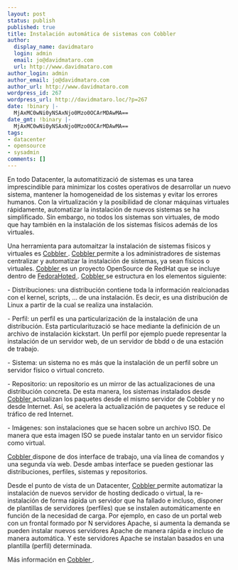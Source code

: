 ```yaml
---
layout: post
status: publish
published: true
title: Instalación automática de sistemas con Cobbler
author:
  display_name: davidmataro
  login: admin
  email: jo@davidmataro.com
  url: http://www.davidmataro.com
author_login: admin
author_email: jo@davidmataro.com
author_url: http://www.davidmataro.com
wordpress_id: 267
wordpress_url: http://davidmataro.loc/?p=267
date: !binary |-
  MjAxMC0wNi0yNSAxNjo0Mzo0OCArMDAwMA==
date_gmt: !binary |-
  MjAxMC0wNi0yNSAxNjo0Mzo0OCArMDAwMA==
tags:
- datacenter
- opensource
- sysadmin
comments: []
---
```

<p>En todo Datacenter, la automatitizació de sistemas es una tarea imprescindible para minimizar los costes operativos de desarrollar un nuevo sistema, mantener la homogeneidad de los sistemas y evitar los errores humanos. Con la virtualización y la posibilidad de clonar máquinas virtuales rápidamente, automatizar la instalación de nuevos sistemas se ha simplificado. Sin embargo, no todos los sistemas son virtuales, de modo que hay también en la instalación de los sistemas físicos además de los virtuales.</p>
<p>Una herramienta para automaitzar la instalación de sistemas físicos y virtuales es <a href="https://fedorahosted.org/cobbler/"> Cobbler </a>. <a href="https://fedorahosted.org/cobbler/"> Cobbler </a> permite a los administradores de sistemas centralizar y automatizar la instalación de sistemas, ya sean físicos o virtuales. <a href="https://fedorahosted.org/cobbler/"> Cobbler </a> es un proyecto OpenSource de RedHat que se incluye dentro de <a href="https: / / fedorahosted.org / web /"> FedoraHoted </a>. <a href="https://fedorahosted.org/cobbler/"> Cobbler </a> se estructura en los elementos siguiente:</p>
<p>- Distribuciones: una distribución contiene toda la información realcionadas con el kernel, scripts, ... de una instalación. Es decir, es una distribución de Linux a partir de la cual se realiza una instalación.</p>
<p>- Perfil: un perfil es una particularización de la instalación de una distribución. Esta particularituzació se hace mediante la definición de un archivo de instalación kickstart. Un perfil por ejemplo puede representar la instalación de un servidor web, de un servidor de bbdd o de una estación de trabajo.</p>
<p>- Sistema: un sistema no es más que la instalación de un perfil sobre un servidor físico o virtual concreto.</p>
<p>- Repositorio: un repositorio es un mirror de las actualizaciones de una distribución concreta. De esta manera, los sistemas instalados desde <a href="https://fedorahosted.org/cobbler/"> Cobbler </a> actualizan los paquetes desde el mismo servidor de Cobbler y no desde Internet. Así, se acelera la actualización de paquetes y se reduce el tráfico de red Internet.</p>
<p>- Imágenes: son instalaciones que se hacen sobre un archivo ISO. De manera que esta imagen ISO se puede instalar tanto en un servidor físico como virtual.</p>
<p><a href="https://fedorahosted.org/cobbler/"> Cobbler </a> dispone de dos interface de trabajo, una vía línea de comandos y una segunda vía web. Desde ambas interface se pueden gestionar las distribuciones, perfiles, sistemas y repositorios.</p>
<p>Desde el punto de vista de un Datacenter, <a href="https://fedorahosted.org/cobbler/"> Cobbler </a> permite automatizar la instalación de nuevos servidor de hosting dedicado o virtual, la re-instalación de forma rápida un servidor que ha fallado e incluso, disponer de plantillas de servidores (perfiles) que se instalen automáticamente en función de la necesidad de carga. Por ejemplo, en caso de un portal web con un frontal formado por N servidores Apache, si aumenta la demanda se pueden instalar nuevos servidores Apache de manera rápida e incluso de manera automática. Y este servidores Apache se instalan basados en una plantilla (perfil) determinada.</p>
<p>Más información en <a href="https://fedorahosted.org/cobbler/"> Cobbler </a>.</p>
